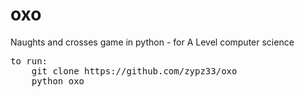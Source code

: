# oxo
Naughts and crosses game in python - for A Level computer science

<pre>to run:
    git clone https://github.com/zypz33/oxo
    python oxo</pre>
